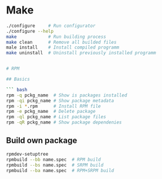 # Make 
``` bash 
./configure     # Run configurator 
./configure --help
make            # Run building process 
make clean      # Remove all builded files 
male install    # Install compiled programm 
make uninstall  # Uninstall previously installed programm 


# RPM

## Basics 

``` bash 
rpm -q pckg_name  # Show is packages installed
rpm -qi pckg_name # Show package metadata
rpm -i *.rpm      # Install RPM file 
rpm -e pckg_name  # Delete package 
rpm -ql pckg_name # List package files
rpm -qR pckg_name # Show package dependenies
```

## Build own package 
```bash
rpmdev-setuptree
rpmbuild --bb name.spec  # RPM build
rpmbuild --bs name.spec  # SRPM build
rpmbuild --ba name.spec  # RPM+SRPM build
```
